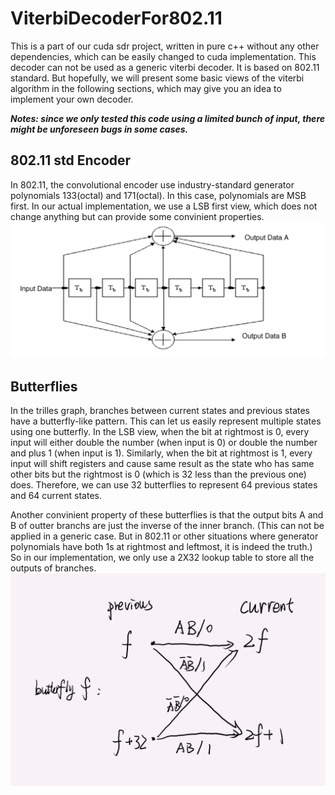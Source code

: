 # ViterbiDecoderFor802.11
This is a part of our cuda sdr project, written in pure c++ without any other dependencies, which can be easily changed to cuda implementation. 
This decoder can not be used as a generic viterbi decoder. 
It is based on 802.11 standard. 
But hopefully, we will present some basic views of the viterbi algorithm in the following sections, which may give you an idea to implement your own decoder.

***Notes: since we only tested this code using a limited bunch of input, there might be unforeseen bugs in some cases.***


## 802.11 std Encoder
In 802.11, the convolutional encoder use industry-standard generator polynomials 133(octal) and 171(octal). In this case, polynomials are MSB first. In our actual implementation, we use a LSB first view, which does not change anything but can provide some convinient properties.  ![Alt pic](https://github.com/milinzhang/ViterbiDecoderFor802.11/blob/main/fig/ConvEnc.png)

## Butterflies
In the trilles graph, branches between current states and previous states have a butterfly-like pattern. This can let us easily represent multiple states using one butterfly. In the LSB view, when the bit at rightmost is 0, every input will either double the number (when input is 0) or double the number and plus 1 (when input is 1). Similarly, when the bit at rightmost is 1, every input will shift registers and cause same result as the state who has same other bits but the rightmost is 0 (which is 32 less than the previous one) does. Therefore, we can use 32 butterflies to represent 64 previous states and 64 current states.

Another convinient property of these butterflies is that the output bits A and B of outter branchs are just the inverse of the inner branch. (This can not be applied in a generic case. But in 802.11 or other situations where generator polynomials have both 1s at rightmost and leftmost, it is indeed the truth.) So in our implementation, we only use a 2X32 lookup table to store all the outputs of branches.
![Alt pic](https://github.com/milinzhang/ViterbiDecoderFor802.11/blob/main/fig/Butterfly.png)
